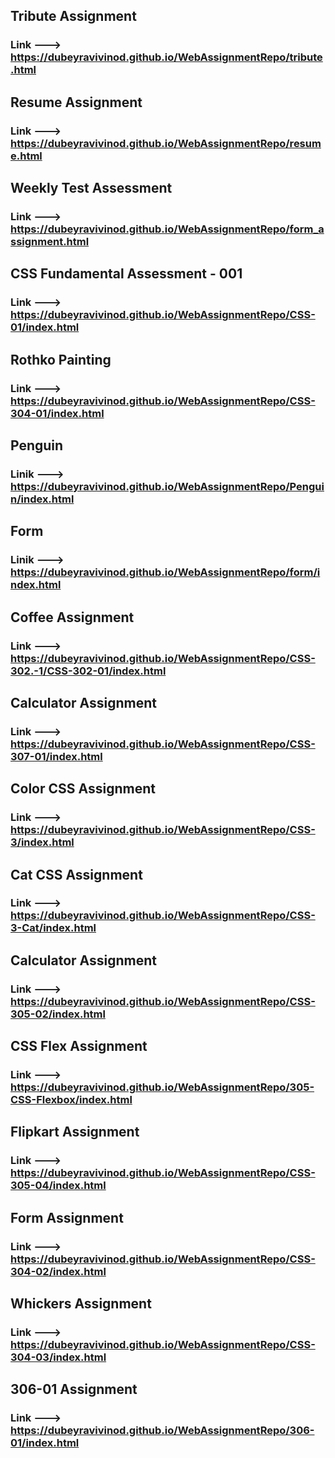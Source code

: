  ## Tribute Assignment
 ### Link ---> https://dubeyravivinod.github.io/WebAssignmentRepo/tribute.html

 ## Resume Assignment
 ### Link ---> https://dubeyravivinod.github.io/WebAssignmentRepo/resume.html
 
 ## Weekly Test Assessment
 ### Link ---> https://dubeyravivinod.github.io/WebAssignmentRepo/form_assignment.html

 ## CSS Fundamental Assessment - 001
 ### Link ---> https://dubeyravivinod.github.io/WebAssignmentRepo/CSS-01/index.html

## Rothko Painting
### Link ---> https://dubeyravivinod.github.io/WebAssignmentRepo/CSS-304-01/index.html


## Penguin
### Linik ---> https://dubeyravivinod.github.io/WebAssignmentRepo/Penguin/index.html


## Form
### Linik ---> https://dubeyravivinod.github.io/WebAssignmentRepo/form/index.html

## Coffee Assignment
### Link ---> https://dubeyravivinod.github.io/WebAssignmentRepo/CSS-302.-1/CSS-302-01/index.html


## Calculator Assignment
### Link ---> https://dubeyravivinod.github.io/WebAssignmentRepo/CSS-307-01/index.html


## Color CSS Assignment
### Link ---> https://dubeyravivinod.github.io/WebAssignmentRepo/CSS-3/index.html


## Cat CSS Assignment
### Link ---> https://dubeyravivinod.github.io/WebAssignmentRepo/CSS-3-Cat/index.html


## Calculator Assignment
### Link ---> https://dubeyravivinod.github.io/WebAssignmentRepo/CSS-305-02/index.html

## CSS Flex Assignment
### Link ---> https://dubeyravivinod.github.io/WebAssignmentRepo/305-CSS-Flexbox/index.html


## Flipkart Assignment
### Link ---> https://dubeyravivinod.github.io/WebAssignmentRepo/CSS-305-04/index.html


## Form Assignment
### Link ---> https://dubeyravivinod.github.io/WebAssignmentRepo/CSS-304-02/index.html


## Whickers Assignment
### Link ---> https://dubeyravivinod.github.io/WebAssignmentRepo/CSS-304-03/index.html

## 306-01 Assignment
### Link ---> https://dubeyravivinod.github.io/WebAssignmentRepo/306-01/index.html